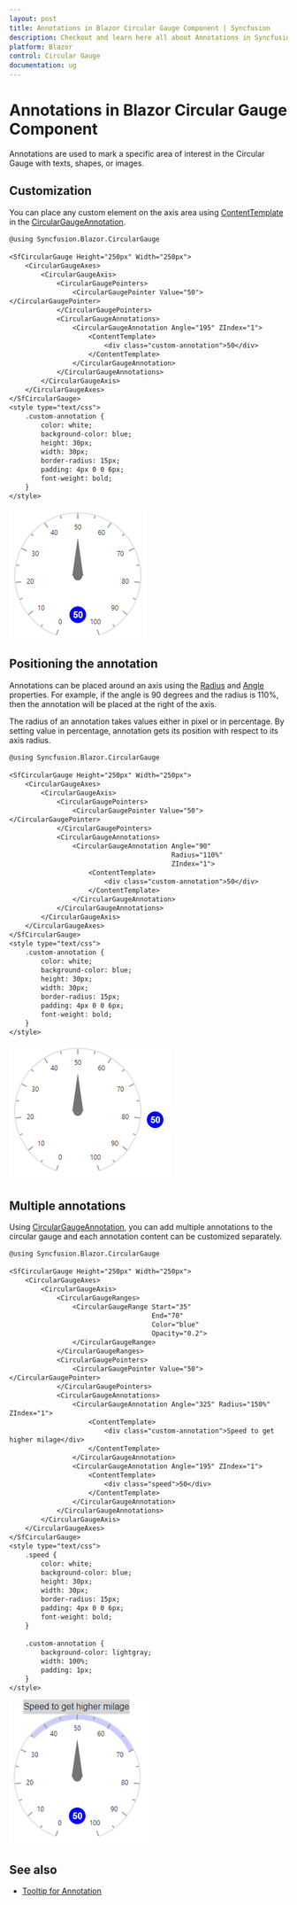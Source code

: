 ```yaml
---
layout: post
title: Annotations in Blazor Circular Gauge Component | Syncfusion
description: Checkout and learn here all about Annotations in Syncfusion Blazor Circular Gauge component and more.
platform: Blazor
control: Circular Gauge
documentation: ug
---
```


# Annotations in Blazor Circular Gauge Component

Annotations are used to mark a specific area of interest in the Circular Gauge with texts, shapes, or images.

## Customization

You can place any custom element on the axis area using [ContentTemplate](https://help.syncfusion.com/cr/blazor/Syncfusion.Blazor.CircularGauge.CircularGaugeAnnotation.html#Syncfusion_Blazor_CircularGauge_CircularGaugeAnnotation_ContentTemplate) in the [CircularGaugeAnnotation](https://help.syncfusion.com/cr/aspnetcore-blazor/Syncfusion.Blazor.CircularGauge.CircularGaugeAnnotation.html).

```cshtml
@using Syncfusion.Blazor.CircularGauge

<SfCircularGauge Height="250px" Width="250px">
    <CircularGaugeAxes>
        <CircularGaugeAxis>
            <CircularGaugePointers>
                <CircularGaugePointer Value="50"></CircularGaugePointer>
            </CircularGaugePointers>
            <CircularGaugeAnnotations>
                <CircularGaugeAnnotation Angle="195" ZIndex="1">
                    <ContentTemplate>
                        <div class="custom-annotation">50</div>
                    </ContentTemplate>
                </CircularGaugeAnnotation>
            </CircularGaugeAnnotations>
        </CircularGaugeAxis>
    </CircularGaugeAxes>
</SfCircularGauge>
<style type="text/css">
    .custom-annotation {
        color: white;
        background-color: blue;
        height: 30px;
        width: 30px;
        border-radius: 15px;
        padding: 4px 0 0 6px;
        font-weight: bold;
    }
</style>
```

![Blazor Circular Gauge with Annotation](./images/blazor-circulargauge-annotation.png)

## Positioning the annotation

Annotations can be placed around an axis using the [Radius](https://help.syncfusion.com/cr/blazor/Syncfusion.Blazor.CircularGauge.CircularGaugeAnnotation.html#Syncfusion_Blazor_CircularGauge_CircularGaugeAnnotation_Radius) and [Angle](https://help.syncfusion.com/cr/blazor/Syncfusion.Blazor.CircularGauge.CircularGaugeAnnotation.html#Syncfusion_Blazor_CircularGauge_CircularGaugeAnnotation_Angle) properties. For example, if the angle is 90 degrees and the radius is 110%, then the annotation will be placed at the right of the axis.

The radius of an annotation takes values either in pixel or in percentage. By setting value in percentage, annotation gets its position with respect to its axis radius.

```cshtml
@using Syncfusion.Blazor.CircularGauge

<SfCircularGauge Height="250px" Width="250px">
    <CircularGaugeAxes>
        <CircularGaugeAxis>
            <CircularGaugePointers>
                <CircularGaugePointer Value="50"></CircularGaugePointer>
            </CircularGaugePointers>
            <CircularGaugeAnnotations>
                <CircularGaugeAnnotation Angle="90"
                                         Radius="110%"
                                         ZIndex="1">
                    <ContentTemplate>
                        <div class="custom-annotation">50</div>
                    </ContentTemplate>
                </CircularGaugeAnnotation>
            </CircularGaugeAnnotations>
        </CircularGaugeAxis>
    </CircularGaugeAxes>
</SfCircularGauge>
<style type="text/css">
    .custom-annotation {
        color: white;
        background-color: blue;
        height: 30px;
        width: 30px;
        border-radius: 15px;
        padding: 4px 0 0 6px;
        font-weight: bold;
    }
</style>
```

![Changing Annoation Position in Blazor Circular Gauge](./images/blazor-circulargauge-annotation-position.png)

## Multiple annotations

Using [CircularGaugeAnnotation](https://help.syncfusion.com/cr/aspnetcore-blazor/Syncfusion.Blazor.CircularGauge.CircularGaugeAnnotation.html), you can add multiple annotations to the circular gauge and each annotation content can be customized separately.

```cshtml
@using Syncfusion.Blazor.CircularGauge

<SfCircularGauge Height="250px" Width="250px">
    <CircularGaugeAxes>
        <CircularGaugeAxis>
            <CircularGaugeRanges>
                <CircularGaugeRange Start="35"
                                    End="70"
                                    Color="blue"
                                    Opacity="0.2">
                </CircularGaugeRange>
            </CircularGaugeRanges>
            <CircularGaugePointers>
                <CircularGaugePointer Value="50"></CircularGaugePointer>
            </CircularGaugePointers>
            <CircularGaugeAnnotations>
                <CircularGaugeAnnotation Angle="325" Radius="150%" ZIndex="1">
                    <ContentTemplate>
                        <div class="custom-annotation">Speed to get higher milage</div>
                    </ContentTemplate>
                </CircularGaugeAnnotation>
                <CircularGaugeAnnotation Angle="195" ZIndex="1">
                    <ContentTemplate>
                        <div class="speed">50</div>
                    </ContentTemplate>
                </CircularGaugeAnnotation>
            </CircularGaugeAnnotations>
        </CircularGaugeAxis>
    </CircularGaugeAxes>
</SfCircularGauge>
<style type="text/css">
    .speed {
        color: white;
        background-color: blue;
        height: 30px;
        width: 30px;
        border-radius: 15px;
        padding: 4px 0 0 6px;
        font-weight: bold;
    }

    .custom-annotation {
        background-color: lightgray;
        width: 100%;
        padding: 1px;
    }
</style>
```

![Blazor Circular Gauge with Multiple Annotation](./images/blazor-circulargauge-multiple-annotation.png)

## See also

* [Tooltip for Annotation](user-interaction#tooltip-for-annotations)